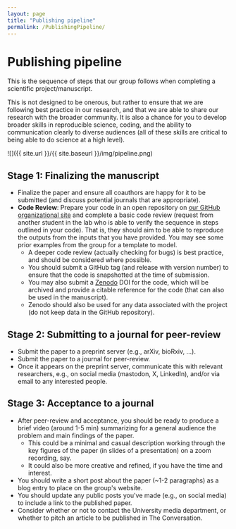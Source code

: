 ```yaml
---
layout: page
title: "Publishing pipeline"
permalink: /PublishingPipeline/
---
```


# Publishing pipeline

This is the sequence of steps that our group follows when completing a scientific project/manuscript.

This is not designed to be onerous, but rather to ensure that we are following best practice in our research, and that we are able to share our research with the broader community.
It is also a chance for you to develop broader skills in reproducible science, coding, and the ability to communication clearly to diverse audiences (all of these skills are critical to being able to do science at a high level).

![]({{ site.url }}/{{ site.baseurl }}/img/pipeline.png)


## Stage 1: Finalizing the manuscript

- Finalize the paper and ensure all coauthors are happy for it to be submitted (and discuss potential journals that are appropriate).
- __Code Review__: Prepare your code in an open repository on [our GitHub organizational site](https://github.com/DynamicsAndNeuralSystems) and complete a basic code review (request from another student in the lab who is able to verify the sequence in steps outlined in your code).
That is, they should aim to be able to reproduce the outputs from the inputs that you have provided. You may see some prior examples from the group for a template to model.
    - A deeper code review (actually checking for bugs) is best practice, and should be considered where possible.
    - You should submit a GitHub tag (and release with version number) to ensure that the code is snapshotted at the time of submission.
    - You may also submit a [Zenodo](https://zenodo.org/) DOI for the code, which will be archived and provide a citable reference for the code (that can also be used in the manuscript).
    - Zenodo should also be used for any data associated with the project (do not keep data in the GitHub repository).

## Stage 2: Submitting to a journal for peer-review

- Submit the paper to a preprint server (e.g., arXiv, bioRxiv, ...).
- Submit the paper to a journal for peer-review.
- Once it appears on the preprint server, communicate this with relevant researchers, e.g., on social media (mastodon, X, LinkedIn), and/or via email to any interested people.

## Stage 3: Acceptance to a journal

- After peer-review and acceptance, you should be ready to produce a brief video (around 1-5 min) summarizing for a general audience the problem and main findings of the paper.
    - This could be a minimal and casual description working through the key figures of the paper (in slides of a presentation) on a zoom recording, say.
    - It could also be more creative and refined, if you have the time and interest.
- You should write a short post about the paper (~1-2 paragraphs) as a blog entry to place on the group's website.
- You should update any public posts you've made (e.g., on social media) to include a link to the published paper.
- Consider whether or not to contact the University media department, or whether to pitch an article to be published in The Conversation.
